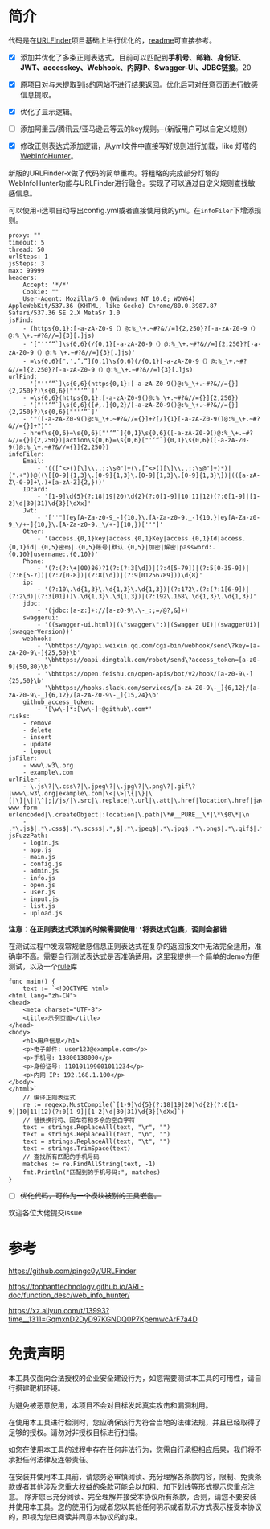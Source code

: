 # 简介
代码是在[URLFinder](https://github.com/pingc0y/URLFinder)项目基础上进行优化的，[readme](https://github.com/pingc0y/URLFinder/blob/master/README.md)可直接参考。

- [x] 添加并优化了多条正则表达式，目前可以匹配到**手机号、邮箱、身份证、JWT、accesskey、Webhook、内网IP、Swagger-UI、JDBC链接**。20
- [x] 原项目对与未提取到js的网站不进行结果返回。优化后可对任意页面进行敏感信息提取。
- [x] 优化了显示逻辑。
- [ ] ~~添加阿里云/腾讯云/亚马逊云等云的key规则。~~（新版用户可以自定义规则）
- [x] 修改正则表达式添加逻辑，从yml文件中直接写好规则进行加载，like 灯塔的 [WebInfoHunter](https://tophanttechnology.github.io/ARL-doc/function_desc/web_info_hunter/)。


新版的URLFinder-x做了代码的简单重构。将粗略的完成部分灯塔的 WebInfoHunter功能与URLFinder进行融合。实现了可以通过自定义规则查找敏感信息。

可以使用-i选项自动导出config.yml或者直接使用我的yml。在`infoFiler`下增添规则。
~~~
proxy: ""
timeout: 5
thread: 50
urlSteps: 1
jsSteps: 3
max: 99999
headers:
    Accept: '*/*'
    Cookie: ""
    User-Agent: Mozilla/5.0 (Windows NT 10.0; WOW64) AppleWebKit/537.36 (KHTML, like Gecko) Chrome/80.0.3987.87 Safari/537.36 SE 2.X MetaSr 1.0
jsFind:
    - (https{0,1}:[-a-zA-Z0-9（）@:%_\+.~#?&//=]{2,250}?[-a-zA-Z0-9（）@:%_\+.~#?&//=]{3}[.]js)
    - '["''‘“`]\s{0,6}(/{0,1}[-a-zA-Z0-9（）@:%_\+.~#?&//=]{2,250}?[-a-zA-Z0-9（）@:%_\+.~#?&//=]{3}[.]js)'
    - =\s{0,6}[",',’,”]{0,1}\s{0,6}(/{0,1}[-a-zA-Z0-9（）@:%_\+.~#?&//=]{2,250}?[-a-zA-Z0-9（）@:%_\+.~#?&//=]{3}[.]js)
urlFind:
    - '["''‘“`]\s{0,6}(https{0,1}:[-a-zA-Z0-9()@:%_\+.~#?&//={}]{2,250}?)\s{0,6}["''‘“`]'
    - =\s{0,6}(https{0,1}:[-a-zA-Z0-9()@:%_\+.~#?&//={}]{2,250})
    - '["''‘“`]\s{0,6}([#,.]{0,2}/[-a-zA-Z0-9()@:%_\+.~#?&//={}]{2,250}?)\s{0,6}["''‘“`]'
    - '"([-a-zA-Z0-9()@:%_\+.~#?&//={}]+?[/]{1}[-a-zA-Z0-9()@:%_\+.~#?&//={}]+?)"'
    - href\s{0,6}=\s{0,6}["'‘“`]{0,1}\s{0,6}([-a-zA-Z0-9()@:%_\+.~#?&//={}]{2,250})|action\s{0,6}=\s{0,6}["'‘“`]{0,1}\s{0,6}([-a-zA-Z0-9()@:%_\+.~#?&//={}]{2,250})
infoFiler:
    Email:
        - '(([^<>()[\]\\.,;:\s@"]+(\.[^<>()[\]\\.,;:\s@"]+)*)|(".+"))@((\[[0-9]{1,3}\.[0-9]{1,3}\.[0-9]{1,3}\.[0-9]{1,3}\])|(([a-zA-Z\-0-9]+\.)+[a-zA-Z]{2,}))'
    IDcard:
        - '[1-9]\d{5}(?:18|19|20)\d{2}(?:0[1-9]|10|11|12)(?:0[1-9]|[1-2]\d|30|31)\d{3}[\dXx]'
    Jwt:
        - '[''"](ey[A-Za-z0-9_-]{10,}\.[A-Za-z0-9._-]{10,}|ey[A-Za-z0-9_\/+-]{10,}\.[A-Za-z0-9._\/+-]{10,})[''"]'
    Other:
        - '(access.{0,1}key|access.{0,1}Key|access.{0,1}Id|access.{0,1}id|.{0,5}密码|.{0,5}账号|默认.{0,5}|加密|解密|password:.{0,10}|username:.{0,10})'
    Phone:
        - '(?:(?:\+|00)86)?1(?:(?:3[\d])|(?:4[5-79])|(?:5[0-35-9])|(?:6[5-7])|(?:7[0-8])|(?:8[\d])|(?:9[01256789]))\d{8}'
    ip:
        - '(?:10\.\d{1,3}\.\d{1,3}\.\d{1,3})|(?:172\.(?:(?:1[6-9])|(?:2\d)|(?:3[01]))\.\d{1,3}\.\d{1,3})|(?:192\.168\.\d{1,3}\.\d{1,3})'
    jdbc:
        - '(jdbc:[a-z:]+://[a-z0-9\.\-_:;=/@?,&]+)'
    swaggerui:
        - '((swagger-ui.html)|(\"swagger\":)|(Swagger UI)|(swaggerUi)|(swaggerVersion))'
    webhook:
        - '\bhttps://qyapi.weixin.qq.com/cgi-bin/webhook/send\?key=[a-zA-Z0-9\-]{25,50}\b'
        - '\bhttps://oapi.dingtalk.com/robot/send\?access_token=[a-z0-9]{50,80}\b'
        - '\bhttps://open.feishu.cn/open-apis/bot/v2/hook/[a-z0-9\-]{25,50}\b'
        - '\bhttps://hooks.slack.com/services/[a-zA-Z0-9\-_]{6,12}/[a-zA-Z0-9\-_]{6,12}/[a-zA-Z0-9\-_]{15,24}\b'
    github_access_token:
        - '[\w\-]*:[\w\-]+@github\.com*'
risks:
    - remove
    - delete
    - insert
    - update
    - logout
jsFiler:
    - www\.w3\.org
    - example\.com
urlFiler:
    - \.js\?|\.css\?|\.jpeg\?|\.jpg\?|\.png\?|.gif\?|www\.w3\.org|example\.com|\<|\>|\{|\}|\[|\]|\||\^|;|/js/|\.src|\.replace|\.url|\.att|\.href|location\.href|javascript:|location:|application/x-www-form-urlencoded|\.createObject|:location|\.path|\*#__PURE__\*|\*\$0\*|\n
    - .*\.js$|.*\.css$|.*\.scss$|.*,$|.*\.jpeg$|.*\.jpg$|.*\.png$|.*\.gif$|.*\.ico$|.*\.svg$|.*\.vue$|.*\.ts$
jsFuzzPath:
    - login.js
    - app.js
    - main.js
    - config.js
    - admin.js
    - info.js
    - open.js
    - user.js
    - input.js
    - list.js
    - upload.js

~~~
**注意：在正则表达式添加的时候需要使用`''`将表达式包裹，否则会报错**

在测试过程中发现常规敏感信息正则表达式在复杂的返回报文中无法完全适用，准确率不高。需要自行测试表达式是否准确适用，这里我提供一个简单的demo方便测试，以及一个[rule](https://github.com/any86/any-rule)库
~~~
func main() {
	text := `<!DOCTYPE html>
<html lang="zh-CN">
<head>
    <meta charset="UTF-8">
    <title>示例页面</title>
</head>
<body>
    <h1>用户信息</h1>
    <p>电子邮件: user123@example.com</p>
    <p>手机号: 13800138000</p>
    <p>身份证号: 110101199001011234</p>
    <p>内网 IP: 192.168.1.100</p>
</body>
</html>`
	// 编译正则表达式
	re := regexp.MustCompile(`[1-9]\d{5}(?:18|19|20)\d{2}(?:0[1-9]|10|11|12)(?:0[1-9]|[1-2]\d|30|31)\d{3}[\dXx]`)
	// 替换换行符、回车符和多余的空白字符
	text = strings.ReplaceAll(text, "\r", "")
	text = strings.ReplaceAll(text, "\n", "")
	text = strings.ReplaceAll(text, "\t", "")
	text = strings.TrimSpace(text)
	// 查找所有匹配的手机号码
	matches := re.FindAllString(text, -1)
	fmt.Println("匹配到的手机号码:", matches)
}

~~~
- [ ] ~~优化代码，可作为一个模块被别的工具嵌套。~~

欢迎各位大佬提交issue
# 参考
https://github.com/pingc0y/URLFinder

https://tophanttechnology.github.io/ARL-doc/function_desc/web_info_hunter/

https://xz.aliyun.com/t/13993?time__1311=GqmxnD2DyD97KGNDQ0P7KpemwcArF7a4D
# 免责声明
本工具仅面向合法授权的企业安全建设行为，如您需要测试本工具的可用性，请自行搭建靶机环境。

为避免被恶意使用，本项目不会对目标发起真实攻击和漏洞利用。

在使用本工具进行检测时，您应确保该行为符合当地的法律法规，并且已经取得了足够的授权。请勿对非授权目标进行扫描。

如您在使用本工具的过程中存在任何非法行为，您需自行承担相应后果，我们将不承担任何法律及连带责任。

在安装并使用本工具前，请您务必审慎阅读、充分理解各条款内容，限制、免责条款或者其他涉及您重大权益的条款可能会以加粗、加下划线等形式提示您重点注意。 除非您已充分阅读、完全理解并接受本协议所有条款，否则，请您不要安装并使用本工具。您的使用行为或者您以其他任何明示或者默示方式表示接受本协议的，即视为您已阅读并同意本协议的约束。
